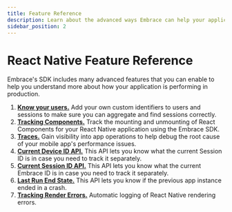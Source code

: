 ```yaml
---
title: Feature Reference
description: Learn about the advanced ways Embrace can help your application
sidebar_position: 2
---
```


# React Native Feature Reference

Embrace's SDK includes many advanced features that you can enable to help you understand more about
how your application is performing in production.

1. [**Know your users.**](/react-native/5x/features/identify-users/) Add your own custom identifiers to users and sessions to make sure you can aggregate and find sessions correctly.
2. [**Tracking Components.**](/react-native/5x/features/tracking-components/) Track the mounting and unmounting of React Components for your React Native application using the Embrace SDK.
3. [**Traces.**](/react-native/5x/features/traces/) Gain visibility into app operations to help debug the root cause of your mobile app's performance issues.
4. [**Current Device ID API.**](/react-native/5x/features/current-device-id-api) This API lets you know what the current Session ID is in case you need to track it separately.
5. [**Current Session ID API.**](/react-native/5x/features/current-session-id-api) This API lets you know what the current Embrace ID is in case you need to track it separately.
6. [**Last Run End State.**](/react-native/5x/features/last-run-end-state) This API lets you know if the previous app instance ended in a crash.
7. [**Tracking Render Errors.**](/react-native/5x/features/tracking-render-errors) Automatic logging of React Native rendering errors.